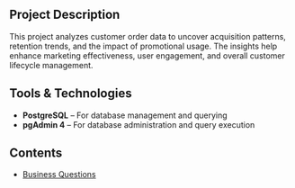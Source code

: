 ## Project Description

This project analyzes customer order data to uncover acquisition patterns, retention trends, and the impact of promotional usage. The insights help enhance marketing effectiveness, user engagement, and overall customer lifecycle management.

## Tools & Technologies

- **PostgreSQL** – For database management and querying  
- **pgAdmin 4** – For database administration and query execution

## Contents

- [Business Questions](./business-questions.md)